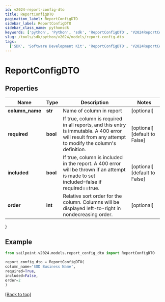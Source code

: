 ```yaml
---
id: v2024-report-config-dto
title: ReportConfigDTO
pagination_label: ReportConfigDTO
sidebar_label: ReportConfigDTO
sidebar_class_name: pythonsdk
keywords: ['python', 'Python', 'sdk', 'ReportConfigDTO', 'V2024ReportConfigDTO']
slug: /tools/sdk/python/v2024/models/report-config-dto
tags:
  ['SDK', 'Software Development Kit', 'ReportConfigDTO', 'V2024ReportConfigDTO']
---
```


# ReportConfigDTO

## Properties

| Name | Type | Description | Notes |
| --- | --- | --- | --- |
| **column_name** | **str** | Name of column in report | [optional] |
| **required** | **bool** | If true, column is required in all reports, and this entry is immutable. A 400 error will result from any attempt to modify the column's definition. | [optional] [default to False] |
| **included** | **bool** | If true, column is included in the report. A 400 error will be thrown if an attempt is made to set included=false if required==true. | [optional] [default to False] |
| **order** | **int** | Relative sort order for the column. Columns will be displayed left-to-right in nondecreasing order. | [optional] |

}

## Example

```python
from sailpoint.v2024.models.report_config_dto import ReportConfigDTO

report_config_dto = ReportConfigDTO(
column_name='SOD Business Name',
required=True,
included=False,
order=2
)

```

[[Back to top]](#)
